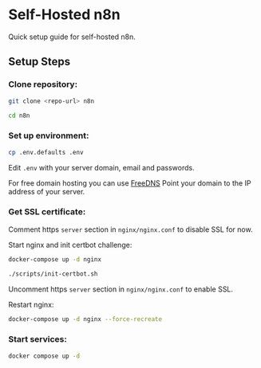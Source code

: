 # Self-Hosted n8n

Quick setup guide for self-hosted n8n.

## Setup Steps

### Clone repository:

```bash
git clone <repo-url> n8n

cd n8n
```

### Set up environment:

```bash
cp .env.defaults .env
```

Edit `.env` with your server domain, email and passwords.

For free domain hosting you can use [FreeDNS](https://freedns.afraid.org/)
Point your domain to the IP address of your server.

### Get SSL certificate:

Comment https `server` section in `nginx/nginx.conf` to disable SSL for now.

Start nginx and init certbot challenge:
```bash
docker-compose up -d nginx

./scripts/init-certbot.sh
```

Uncomment https `server` section in `nginx/nginx.conf` to enable SSL.

Restart nginx:
```bash
docker-compose up -d nginx --force-recreate
```

### Start services:

```bash
docker compose up -d
```

